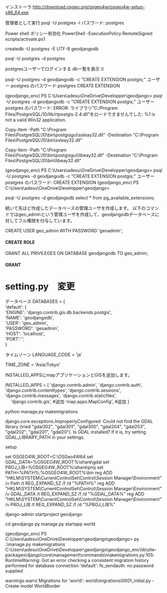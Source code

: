 インストーラ
http://download.osgeo.org/osgeo4w/osgeo4w-setup-x86_64.exe


管理者として実行
psql -U postgres -l
パスワード: postgres

Power shell ポリシー有効化
PowerShell -ExecutionPolicy RemoteSigned  scripts/activate.ps1


createdb -U postgres -E UTF-8 geodjangodb



psql -U postgres -d postgres

postgresユーザーでログインする
db一覧を表示
\l







psql -U postgres -d geodjangodb -c "CREATE EXTENSION postgis;"
ユーザー postgres のパスワード:postgres
CREATE EXTENSION


(geodjango_env) PS C:\Users\adesu\OneDrive\Developper\geodjango> psql -U postgres -d geodjangodb -c "CREATE EXTENSION postgis;"
ユーザー postgres のパスワード:
ERROR:  ライブラリ"C:/Program Files/PostgreSQL/10/lib/rtpostgis-2.4.dll"をロードできませんでした: %1 is not a valid Win32 application.

<!-- エラー対処 -->
<!-- https://stackoverflow.com/questions/57510486/error-adding-postgis-extension-to-postgresql-win10 -->

Copy-Item -Path "C:\Program Files\PostgreSQL\10\bin\postgisgui\ssleay32.dll" -Destination "C:\Program Files\PostgreSQL\10\bin\ssleay32.dll"

Copy-Item -Path "C:\Program Files\PostgreSQL\10\bin\postgisgui\libeay32.dll" -Destination "C:\Program Files\PostgreSQL\10\bin\libeay32.dll"

(geodjango_env) PS C:\Users\adesu\OneDrive\Developper\geodjango> psql -U postgres -d geodjangodb -c "CREATE EXTENSION postgis;"
ユーザー postgres のパスワード:
CREATE EXTENSION
(geodjango_env) PS C:\Users\adesu\OneDrive\Developper\geodjango>

<!-- エクステンションの生成確認 -->
psql -U postgres -d geodjangodb
select * from pg_available_extensions;

 <!-- pointcloud                   | 1.1.0           |                   | data type for lidar point clouds
 pointcloud_postgis           | 1.0             |                   | integration for pointcloud LIDAR data and PostGIS geometry data
 postgis                      | 2.4.4           | 2.4.4             | PostGIS geometry, geography, and raster spatial types and functions
 postgis_sfcgal               | 2.4.4           |                   | PostGIS SFCGAL functions
 postgis_tiger_geocoder       | 2.4.4           |                   | PostGIS tiger geocoder and reverse geocoder
 postgis_topology             | 2.4.4           |                   | PostGIS topology spatial types and functions
 postgres_fdw                 | 1.0             |                   | foreign-data wrapper for remote PostgreSQL servers
 refint                       | 1.0             |                   | functions for implementing referential integrity (obsolete)
 seg                          | 1.1             |                   | data type for representing line segments or floating-point intervals
 sslinfo                      | 1.2             |                   | information about SSL certificates
 tablefunc                    | 1.0             |                   | functions that manipulate whole tables, including crosstab
 tcn                          | 1.0             |                   | Triggered change notifications
 test_ext1                    | 1.0             |                   | Test extension 1
-- More  -- -->



続いて先ほど作成したデータベースの管理ユーザを作成します。
以下のコマンドではgeo_adminという管理ユーザを作成して、geodjangodbデータベースに対してフル権限を付与しています。

CREATE USER geo_admin WITH PASSWORD 'geoadmin';
#### CREATE ROLE
GRANT ALL PRIVILEGES ON DATABASE geodjangodb TO geo_admin;
#### GRANT


# setting.py　変更

データベース
DATABASES = {		
    'default': {		
        'ENGINE': 'django.contrib.gis.db.backends.postgis',		
        'NAME': 'geodjangodb',		
        'USER': 'geo_admin',		
        'PASSWORD': 'geoadmin',		
        'HOST': 'localhost',		
        'PORT':'',		
    }		

タイムゾーン
LANGUAGE_CODE = 'ja'

TIME_ZONE = 'Asia/Tokyo'


INSTALLED_APPSにmapアプリケーションとGISを追加します。

INSTALLED_APPS = [
    'django.contrib.admin',
    'django.contrib.auth',
    'django.contrib.contenttypes',
    'django.contrib.sessions',
    'django.contrib.messages',
    'django.contrib.staticfiles',
　  'django.contrib.gis',   #追加
    'map.apps.MapConfig',   #追加
]



python manage.py makemigrations

django.core.exceptions.ImproperlyConfigured: Could not find the GDAL library (tried "gdal302", "gdal301", "gdal300", "gdal204", "gdal203", "gdal202", "gdal201", "gdal20"). Is GDAL installed? If it is, try setting GDAL_LIBRARY_PATH in your settings.



setup





set OSGEO4W_ROOT=C:\OSGeo4W64
set GDAL_DATA=%OSGEO4W_ROOT%\share\gdal
set PROJ_LIB=%OSGEO4W_ROOT%\share\proj
set PATH=%PATH%;%OSGEO4W_ROOT%\bin
reg ADD "HKLM\SYSTEM\CurrentControlSet\Control\Session Manager\Environment" /v Path /t REG_EXPAND_SZ /f /d "%PATH%"
reg ADD "HKLM\SYSTEM\CurrentControlSet\Control\Session Manager\Environment" /v GDAL_DATA /t REG_EXPAND_SZ /f /d "%GDAL_DATA%"
reg ADD "HKLM\SYSTEM\CurrentControlSet\Control\Session Manager\Environment" /v PROJ_LIB /t REG_EXPAND_SZ /f /d "%PROJ_LIB%"


django-admin startproject geodjango

cd geodjango
py manage.py startapp world

(geodjango_env) PS C:\Users\adesu\OneDrive\Developper\geodjango\geodjango> py .\manage.py makemigrations
C:\Users\adesu\OneDrive\Developper\geodjango\geodjango_env\lib\site-packages\django\core\management\commands\makemigrations.py:105: RuntimeWarning: Got an error checking a consistent migration history performed for database connection 'default': fe_sendauth: no password supplied

  warnings.warn(
Migrations for 'world':
  world\migrations\0001_initial.py
    - Create model WorldBorder